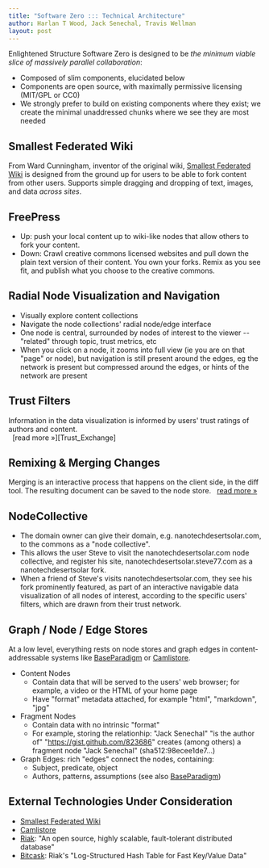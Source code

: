 ```yaml
---
title: "Software Zero ::: Technical Architecture"
author: Harlan T Wood, Jack Senechal, Travis Wellman
layout: post
---
```


Enlightened Structure Software Zero is designed to be _the minimum viable slice of massively parallel collaboration_:

 * Composed of slim components, elucidated below
 * Components are open source, with maximally permissive licensing (MIT/GPL or CC0)
 * We strongly prefer to build on existing components where they exist; we create the minimal unaddressed chunks where we see they are most needed

Smallest Federated Wiki
-----------------------
From Ward Cunningham, inventor of the original wiki, [Smallest Federated Wiki][] is designed from the ground up for users to be able to fork content from other users.  Supports simple dragging and dropping of text, images, and data *across sites*.  

FreePress
---------
 * Up: push your local content up to wiki-like nodes that allow others to fork your content.
 * Down: Crawl creative commons licensed websites and pull down the plain text version of their content.  You own your forks.  Remix as you see fit, and publish what you choose to the creative commons.

Radial Node Visualization and Navigation
----------------------------------------
 * Visually explore content collections 
 * Navigate the node collections' radial node/edge interface
 * One node is central, surrounded by nodes of interest to the viewer -- "related" through topic, trust metrics, etc
 * When you click on a node, it zooms into full view (ie you are on that "page" or node), but navigation is still present around the edges, eg the network is present but compressed around the edges, or hints of the network are present

Trust Filters
-------------

Information in the data visualization is informed by users' trust ratings of authors and content.  
&nbsp; 
[read more &raquo;][Trust_Exchange]

Remixing &amp; Merging Changes
------------------------------

Merging is an interactive process that happens on the client side, in the diff tool. The resulting document can be saved to the node store. 
&nbsp; 
[read more &raquo;][ForkDiffMerge]

NodeCollective
--------------

 * The domain owner can give their domain, e.g. nanotechdesertsolar.com, to the commons as a "node collective".
 * This allows the user Steve to visit the nanotechdesertsolar.com node collective, and register his site, nanotechdesertsolar.steve77.com as a nanotechdesertsolar fork.         
 * When a friend of Steve's visits nanotechdesertsolar.com, they see his fork prominently featured, as part of an interactive navigable data visualization of all nodes of interest, according to the specific users' filters, which are drawn from their trust network.

Graph / Node / Edge Stores
--------------------------

At a low level, everything rests on node stores and graph edges in content-addressable systems like [BaseParadigm][] or [Camlistore][].

* Content Nodes 
  * Contain data that will be served to the users' web browser; for example, a video or the HTML of your home page
  * Have "format" metadata attached, for example "html", "markdown", "jpg"
* Fragment Nodes
  * Contain data with no intrinsic "format"
  * For example, storing the relationhip: "Jack Senechal" "is the author of" "https://gist.github.com/823686" creates (among others) a fragment node "Jack Senechal" (sha512:98ecee1de7...)
* Graph Edges: rich "edges" connect the nodes, containing:
  * Subject, predicate, object
  * Authors, patterns, assumptions (see also [BaseParadigm][])
  
External Technologies Under Consideration
-----------------------------------------

* [Smallest Federated Wiki][]
* [Camlistore][]
* [Riak][]: "An open source, highly scalable, fault-tolerant distributed database"
* [Bitcask][]: Riak's "Log-Structured Hash Table for Fast Key/Value Data"



[BaseParadigm]: /BaseParadigm
[Bitcask]: http://downloads.basho.com/papers/bitcask-intro.pdf
[Camlistore]: http://camlistore.org
[ForkDiffMerge]: /ForkDiffMerge
[Riak]: http://labs.linkfluence.net/nosql/2011/03/07/moving_from_couchdb_to_riak.html
[Smallest Federated Wiki]: https://github.com/WardCunningham/Smallest-Federated-Wiki#readme
[Trust Exchange]: /Trust_Exchange
[Software Zero]: /Software_Zero